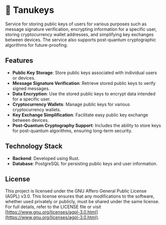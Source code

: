 # 🐻 Tanukeys

Service for storing public keys of users for various purposes such as message signature verification, encrypting information for a specific user, storing cryptocurrency wallet addresses, and simplifying key exchanges between devices. The service also supports post-quantum cryptographic algorithms for future-proofing.


## Features

- **Public Key Storage**: Store public keys associated with individual users or devices.
- **Message Signature Verification**: Retrieve stored public keys to verify signed messages.
- **Data Encryption**: Use the stored public keys to encrypt data intended for a specific user.
- **Cryptocurrency Wallets**: Manage public keys for various cryptocurrency wallets.
- **Key Exchange Simplification**: Facilitate easy public key exchange between devices.
- **Post-Quantum Cryptography Support**: Includes the ability to store keys for post-quantum algorithms, ensuring long-term security.


## Technology Stack

- **Backend**: Developed using Rust.
- **Database**: PostgreSQL for persisting public keys and user information.


## License

This project is licensed under the GNU Affero General Public License (AGPL) v3.0. This license ensures that any modifications to the software, whether used privately or publicly, must be shared under the same license. For full details, refer to the LICENSE file or visit [https://www.gnu.org/licenses/agpl-3.0.html](https://www.gnu.org/licenses/agpl-3.0.html).


